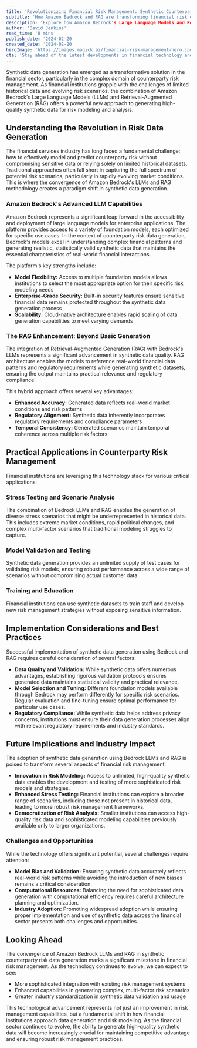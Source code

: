 ```yaml
---
title: 'Revolutionizing Financial Risk Management: Synthetic Counterparty Risk Data Generation with Amazon Bedrock LLMs and RAG'
subtitle: 'How Amazon Bedrock and RAG are transforming financial risk data generation'
description: 'Explore how Amazon Bedrock's Large Language Models and Retrieval-Augmented Generation are revolutionizing financial risk management through advanced synthetic data generation. Discover how this innovative approach enables financial institutions to create high-quality, realistic data for improved risk modeling while maintaining security and regulatory compliance.'
author: 'David Jenkins'
read_time: '8 mins'
publish_date: '2024-02-20'
created_date: '2024-02-20'
heroImage: 'https://images.magick.ai/financial-risk-management-hero.jpg'
cta: 'Stay ahead of the latest developments in financial technology and risk management. Follow us on LinkedIn for regular updates on how AI is transforming the financial sector.'
---
```


Synthetic data generation has emerged as a transformative solution in the financial sector, particularly in the complex domain of counterparty risk management. As financial institutions grapple with the challenges of limited historical data and evolving risk scenarios, the combination of Amazon Bedrock's Large Language Models (LLMs) and Retrieval-Augmented Generation (RAG) offers a powerful new approach to generating high-quality synthetic data for risk modeling and analysis.

## Understanding the Revolution in Risk Data Generation

The financial services industry has long faced a fundamental challenge: how to effectively model and predict counterparty risk without compromising sensitive data or relying solely on limited historical datasets. Traditional approaches often fall short in capturing the full spectrum of potential risk scenarios, particularly in rapidly evolving market conditions. This is where the convergence of Amazon Bedrock's LLMs and RAG methodology creates a paradigm shift in synthetic data generation.

### Amazon Bedrock's Advanced LLM Capabilities

Amazon Bedrock represents a significant leap forward in the accessibility and deployment of large language models for enterprise applications. The platform provides access to a variety of foundation models, each optimized for specific use cases. In the context of counterparty risk data generation, Bedrock's models excel in understanding complex financial patterns and generating realistic, statistically valid synthetic data that maintains the essential characteristics of real-world financial interactions.

The platform's key strengths include:

- **Model Flexibility:** Access to multiple foundation models allows institutions to select the most appropriate option for their specific risk modeling needs
- **Enterprise-Grade Security:** Built-in security features ensure sensitive financial data remains protected throughout the synthetic data generation process
- **Scalability:** Cloud-native architecture enables rapid scaling of data generation capabilities to meet varying demands

### The RAG Enhancement: Beyond Basic Generation

The integration of Retrieval-Augmented Generation (RAG) with Bedrock's LLMs represents a significant advancement in synthetic data quality. RAG architecture enables the models to reference real-world financial data patterns and regulatory requirements while generating synthetic datasets, ensuring the output maintains practical relevance and regulatory compliance.

This hybrid approach offers several key advantages:

- **Enhanced Accuracy:** Generated data reflects real-world market conditions and risk patterns
- **Regulatory Alignment:** Synthetic data inherently incorporates regulatory requirements and compliance parameters
- **Temporal Consistency:** Generated scenarios maintain temporal coherence across multiple risk factors

## Practical Applications in Counterparty Risk Management

Financial institutions are leveraging this technology stack for various critical applications:

### Stress Testing and Scenario Analysis
The combination of Bedrock LLMs and RAG enables the generation of diverse stress scenarios that might be underrepresented in historical data. This includes extreme market conditions, rapid political changes, and complex multi-factor scenarios that traditional modeling struggles to capture.

### Model Validation and Testing
Synthetic data generation provides an unlimited supply of test cases for validating risk models, ensuring robust performance across a wide range of scenarios without compromising actual customer data.

### Training and Education
Financial institutions can use synthetic datasets to train staff and develop new risk management strategies without exposing sensitive information.

## Implementation Considerations and Best Practices

Successful implementation of synthetic data generation using Bedrock and RAG requires careful consideration of several factors:

- **Data Quality and Validation:** While synthetic data offers numerous advantages, establishing rigorous validation protocols ensures generated data maintains statistical validity and practical relevance.
- **Model Selection and Tuning:** Different foundation models available through Bedrock may perform differently for specific risk scenarios. Regular evaluation and fine-tuning ensure optimal performance for particular use cases.
- **Regulatory Compliance:** While synthetic data helps address privacy concerns, institutions must ensure their data generation processes align with relevant regulatory requirements and industry standards.

## Future Implications and Industry Impact

The adoption of synthetic data generation using Bedrock LLMs and RAG is poised to transform several aspects of financial risk management:

- **Innovation in Risk Modeling:** Access to unlimited, high-quality synthetic data enables the development and testing of more sophisticated risk models and strategies.
- **Enhanced Stress Testing:** Financial institutions can explore a broader range of scenarios, including those not present in historical data, leading to more robust risk management frameworks.
- **Democratization of Risk Analysis:** Smaller institutions can access high-quality risk data and sophisticated modeling capabilities previously available only to larger organizations.

### Challenges and Opportunities

While the technology offers significant potential, several challenges require attention:

- **Model Bias and Validation:** Ensuring synthetic data accurately reflects real-world risk patterns while avoiding the introduction of new biases remains a critical consideration.
- **Computational Resources:** Balancing the need for sophisticated data generation with computational efficiency requires careful architecture planning and optimization.
- **Industry Adoption:** Promoting widespread adoption while ensuring proper implementation and use of synthetic data across the financial sector presents both challenges and opportunities.

## Looking Ahead

The convergence of Amazon Bedrock LLMs and RAG in synthetic counterparty risk data generation marks a significant milestone in financial risk management. As the technology continues to evolve, we can expect to see:

- More sophisticated integration with existing risk management systems
- Enhanced capabilities in generating complex, multi-factor risk scenarios
- Greater industry standardization in synthetic data validation and usage

This technological advancement represents not just an improvement in risk management capabilities, but a fundamental shift in how financial institutions approach data generation and risk modeling. As the financial sector continues to evolve, the ability to generate high-quality synthetic data will become increasingly crucial for maintaining competitive advantage and ensuring robust risk management practices.